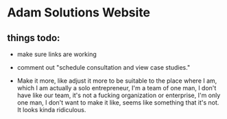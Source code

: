 # Adam Solutions Website

## things todo:

- make sure links are working
- comment out "schedule consultation and view case studies."

- Make it more, like adjust it more to be suitable to the place where I am, which I am actually a solo entrepreneur, I'm a team of one man, I don't have like our team, it's not a fucking organization or enterprise, I'm only one man, I don't want to make it like, seems like something that it's not. It looks kinda ridiculous.
